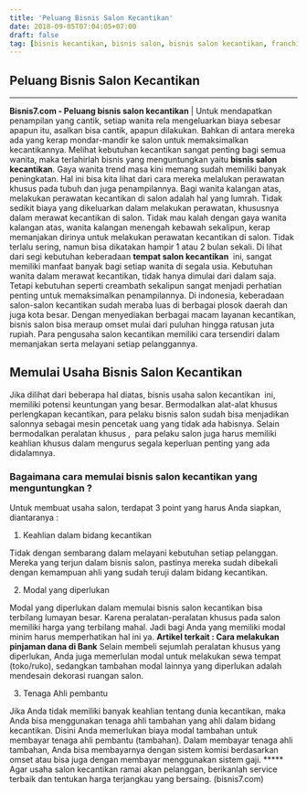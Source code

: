 ```yaml
---
title: 'Peluang Bisnis Salon Kecantikan'
date: 2018-09-05T07:04:05+07:00
draft: false
tag: [bisnis kecantikan, bisnis salon, bisnis salon kecantikan, franchise salon, Info, usaha kecantikan, usaha salon, waralaba salon]
---
```

## Peluang Bisnis Salon Kecantikan
----
**Bisnis7.com - Peluang bisnis salon kecantikan** | Untuk mendapatkan penampilan yang cantik, setiap wanita rela mengeluarkan biaya sebesar apapun itu, asalkan bisa cantik, apapun dilakukan. Bahkan di antara mereka ada yang kerap mondar-mandir ke salon untuk memaksimalkan kecantikannya. Melihat kebutuhan kecantikan sangat penting bagi semua wanita, maka terlahirlah bisnis yang menguntungkan yaitu **bisnis salon kecantikan**. Gaya wanita trend masa kini memang sudah memiliki banyak peningkatan. Hal ini bisa kita lihat dari cara mereka melalukan perawatan khusus pada tubuh dan juga penampilannya. Bagi wanita kalangan atas, melakukan perawatan kecantikan di salon adalah hal yang lumrah. Tidak sedikit biaya yang dikeluarkan dalam melakukan perawatan, khususnya dalam merawat kecantikan di salon. Tidak mau kalah dengan gaya wanita kalangan atas, wanita kalangan menengah kebawah sekalipun, kerap memanjakan dirinya untuk melakukan perawatan kecantikan di salon. Tidak terlalu sering, namun bisa dikatakan hampir 1 atau 2 bulan sekali. Di lihat dari segi kebutuhan keberadaan **tempat salon kecantikan**  ini, sangat memiliki manfaat banyak bagi setiap wanita di segala usia. Kebutuhan wanita dalam merawat kecantikan, tidak hanya dimulai dari dalam saja. Tetapi kebutuhan seperti creambath sekalipun sangat menjadi perhatian penting untuk memaksimalkan penampilannya. Di indonesia, keberadaan salon-salon kecantikan sudah meraba luas di berbagai plosok daerah dan juga kota besar. Dengan menyediakan berbagai macam layanan kecantikan, bisnis salon bisa meraup omset mulai dari puluhan hingga ratusan juta rupiah. Para pengusaha salon kecantikan memiliki cara tersendiri dalam memanjakan serta melayani setiap pelanggannya.

Memulai Usaha Bisnis Salon Kecantikan
-------------------------------------

Jika dilihat dari beberapa hal diatas, bisnis usaha salon kecantikan  ini, memiliki potensi keuntungan yang besar. Bermodalkan alat-alat khusus perlengkapan kecantikan, para pelaku bisnis salon sudah bisa menjadikan salonnya sebagai mesin pencetak uang yang tidak ada habisnya. Selain bermodalkan peralatan khusus ,  para pelaku salon juga harus memiliki keahlian khusus dalam mengurus segala keperluan penting yang ada didalamnya.

### Bagaimana cara memulai bisnis salon kecantikan yang menguntungkan ?

Untuk membuat usaha salon, terdapat 3 point yang harus Anda siapkan, diantaranya :

1.  Keahlian dalam bidang kecantikan

Tidak dengan sembarang dalam melayani kebutuhan setiap pelanggan. Mereka yang terjun dalam bisnis salon, pastinya mereka sudah dibekali dengan kemampuan ahli yang sudah teruji dalam bidang kecantikan.

2.  Modal yang diperlukan

Modal yang diperlukan dalam memulai bisnis salon kecantikan bisa terbilang lumayan besar. Karena peralatan-peralatan khusus pada salon memiliki harga yang terbilang mahal. Jadi bagi Anda yang memiliki modal minim harus memperhatikan hal ini ya. **Artikel terkait : Cara melakukan pinjaman dana di Bank** Selain membeli sejumlah peralatan khusus yang diperlukan, Anda juga memerlulan modal untuk melakukan sewa tempat (toko/ruko), sedangkan tambahan modal lainnya yang diperlukan adalah mendesain dekorasi ruangan salon.

3.  Tenaga Ahli pembantu

Jika Anda tidak memiliki banyak keahlian tentang dunia kecantikan, maka Anda bisa menggunakan tenaga ahli tambahan yang ahli dalam bidang kecantikan. Disini Anda memerlukan biaya modal tambahan untuk membayar tenaga ahli pembantu (tambahan). Dalam membayar tenaga ahli tambahan, Anda bisa membayarnya dengan sistem komisi berdasarkan omset atau bisa juga dengan membayar menggunakan sistem gaji. ***** Agar usaha salon kecantikan ramai akan pelanggan, berikanlah service terbaik dan tentukan harga terjangkau yang bersaing. (bisnis7.com)